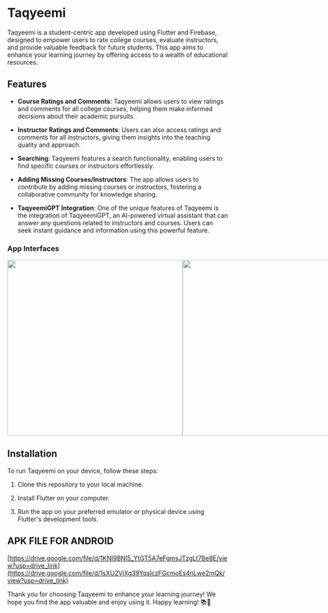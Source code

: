 # Taqyeemi
Taqyeemi is a student-centric app developed using Flutter and Firebase, designed to empower users to rate college courses, evaluate instructors, and provide valuable feedback for future students. This app aims to enhance your learning journey by offering access to a wealth of educational resources.

## Features

- **Course Ratings and Comments**: Taqyeemi allows users to view ratings and comments for all college courses, helping them make informed decisions about their academic pursuits.

- **Instructor Ratings and Comments**: Users can also access ratings and comments for all instructors, giving them insights into the teaching quality and approach.

- **Searching**: Taqyeemi features a search functionality, enabling users to find specific courses or instructors effortlessly.

- **Adding Missing Courses/Instructors**: The app allows users to contribute by adding missing courses or instructors, fostering a collaborative community for knowledge sharing.
  
- **TaqyeemiGPT Integration**: One of the unique features of Taqyeemi is the integration of TaqyeemiGPT, an AI-powered virtual assistant that can answer any questions related to instructors and courses. Users can seek instant guidance and information using this powerful feature.


### App Interfaces

<div style="display: flex;">
  <img src="./assets/images/s1.png" height="400">
  <img src="./assets/images/s2.png" height="400">
  <img src="./assets/images/s3.png" height="400">
  <img src="./assets/images/s4.png" height="400">
</div>


## Installation

To run Taqyeemi on your device, follow these steps:

1. Clone this repository to your local machine.

2. Install Flutter on your computer.
 
3. Run the app on your preferred emulator or physical device using Flutter's development tools.

## APK FILE FOR ANDROID

[https://drive.google.com/file/d/1KNI9BNI5_YtGT5A7eFgmsJTzgLt7Be8E/view?usp=drive_link](https://drive.google.com/file/d/1sXU2VjXg39YqslczFGcmoEs4nLwe2mQk/view?usp=drive_link)



Thank you for choosing Taqyeemi to enhance your learning journey! We hope you find the app valuable and enjoy using it. Happy learning! 📚🚀
